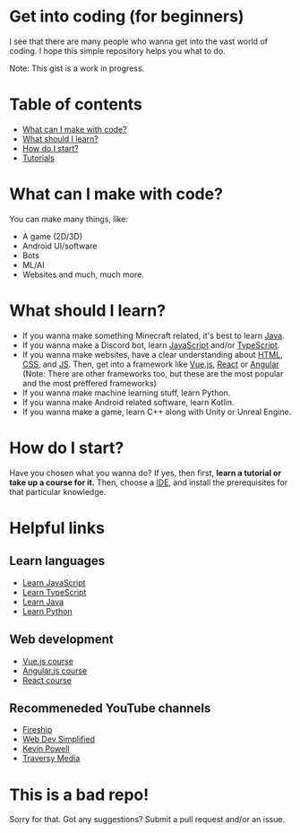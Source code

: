 
# Get into coding (for beginners)

I see that there are many people who wanna get into the vast world of coding. I hope this simple repository helps you what to do.

Note: This gist is a work in progress.

# Table of contents
* [What can I make with code?](#what-can-i-make-with-code)
* [What should I learn?](#what-should-i-learn)
* [How do I start?](#how-do-i-start)
* [Tutorials](#tutorials)

# What can I make with code?

You can make many things, like:
* A game (2D/3D)
* Android UI/software
* Bots
* ML/AI 
* Websites
and much, much more.

# What should I learn?

* If you wanna make something Minecraft related, it's best to learn [Java](https://en.wikipedia.org/wiki/Java_(programming_language)).
* If you wanna make a Discord bot, learn [JavaScript](https://developer.mozilla.org/en-US/docs/Web/JavaScript) and/or [TypeScript](https://www.typescriptlang.org/).
* If you wanna make websites, have a clear understanding about [HTML](https://en.wikipedia.org/wiki/HTML), [CSS](https://en.wikipedia.org/wiki/CSS), and [JS](https://developer.mozilla.org/en-US/docs/Web/JavaScript). Then, get into a framework like [Vue.js](https://vuejs.org), [React](https://reactjs.org/) or [Angular](https://angular.io/) (Note: There are other frameworks too, but these are the most popular and the most preffered frameworks)
* If you wanna make machine learning stuff, learn Python.
* If you wanna make Android related software, learn Kotlin.
* If you wanna make a game, learn C++ along with Unity or Unreal Engine.

# How do I start?

Have you chosen what you wanna do? If yes, then first, **learn a tutorial or take up a course for it.** Then, choose a [IDE](https://en.wikipedia.org/wiki/Integrated_development_environment), and install the prerequisites for that particular knowledge.

# Helpful links

## Learn languages
* [Learn JavaScript](https://www.youtube.com/watch?v=jS4aFq5-91M)
* [Learn TypeScript](https://www.youtube.com/watch?v=gp5H0Vw39yw) 
* [Learn Java](https://www.youtube.com/watch?v=grEKMHGYyns)
* [Learn Python](https://www.youtube.com/watch?v=rfscVS0vtbw) 

## Web development
* [Vue.js course](https://www.youtube.com/watch?v=FXpIoQ_rT_c)
* [Angular.js course](https://www.youtube.com/watch?v=3dHNOWTI7H8)
* [React course](https://www.youtube.com/watch?v=w7ejDZ8SWv8)

## Recommeneded YouTube channels
* [Fireship](https://www.youtube.com/c/Fireship)
* [Web Dev Simplified](https://www.youtube.com/c/WebDevSimplified)
* [Kevin Powell](https://www.youtube.com/kepowob)
* [Traversy Media](https://www.youtube.com/channel/UC29ju8bIPH5as8OGnQzwJyA)

# This is a bad repo!
Sorry for that. Got any suggestions? Submit a pull request and/or an issue.

